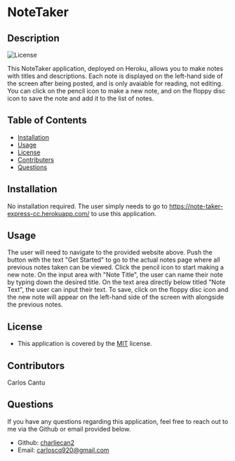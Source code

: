 # NoteTaker
## Description
![License](https://img.shields.io/badge/license-MIT-blue)
    
This NoteTaker application, deployed on Heroku, allows you to make notes with titles and descriptions. Each note is displayed on the left-hand side of the screen after being posted, and is only avaiable for reading, not editing. You can click on the pencil icon to make a new note, and on the floppy disc icon to save the note and add it to the list of notes.
## Table of Contents
* [Installation](#installation)
* [Usage](#usage)
* [License](#license)
* [Contributers](#contributors)
* [Questions](#questions)
## Installation
No installation required. The user simply needs to go to https://note-taker-express-cc.herokuapp.com/ to use this application.
## Usage
The user will need to navigate to the provided website above. Push the button with the text "Get Started" to go to the actual notes page where all previous notes taken can be viewed. Click the pencil icon to start making a new note. On the input area with "Note Title", the user can name their note by typing down the desired title. On the text area directly below titled "Note Text", the user can input their text. To save, click on the floppy disc icon and the new note will appear on the left-hand side of the screen with alongside the previous notes.
## License
*   This application is covered by the [MIT](https://opensource.org/licenses/MIT/) license.
## Contributors
Carlos Cantu
## Questions
If you have any questions regarding this application, feel free to reach out to me via the Github or email provided below.
*   Github: [charliecan2](https://github.com/charliecan2)
*   Email: carloscq920@gmail.com